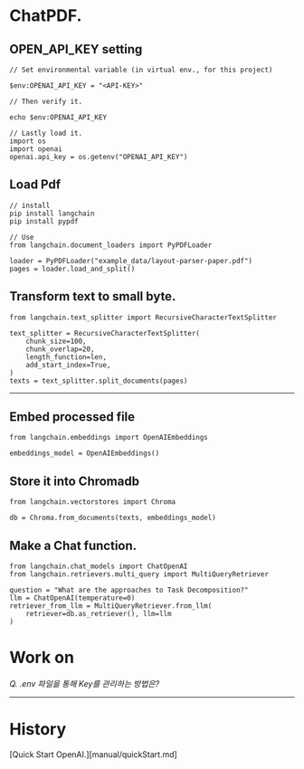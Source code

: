 <!-- @format -->

# ChatPDF.

## OPEN_API_KEY setting

    // Set environmental variable (in virtual env., for this project)

    $env:OPENAI_API_KEY = "<API-KEY>"

    // Then verify it.

    echo $env:OPENAI_API_KEY

    // Lastly load it.
    import os
    import openai
    openai.api_key = os.getenv("OPENAI_API_KEY")

## Load Pdf

    // install
    pip install langchain
    pip install pypdf

    // Use
    from langchain.document_loaders import PyPDFLoader

    loader = PyPDFLoader("example_data/layout-parser-paper.pdf")
    pages = loader.load_and_split()

## Transform text to small byte.

    from langchain.text_splitter import RecursiveCharacterTextSplitter

    text_splitter = RecursiveCharacterTextSplitter(
        chunk_size=100,
        chunk_overlap=20,
        length_function=len,
        add_start_index=True,
    )
    texts = text_splitter.split_documents(pages)

---

## Embed processed file

    from langchain.embeddings import OpenAIEmbeddings

    embeddings_model = OpenAIEmbeddings()

## Store it into Chromadb

    from langchain.vectorstores import Chroma

    db = Chroma.from_documents(texts, embeddings_model)

## Make a Chat function.

    from langchain.chat_models import ChatOpenAI
    from langchain.retrievers.multi_query import MultiQueryRetriever

    question = "What are the approaches to Task Decomposition?"
    llm = ChatOpenAI(temperature=0)
    retriever_from_llm = MultiQueryRetriever.from_llm(
        retriever=db.as_retriever(), llm=llm
    )

# Work on

_Q. .env 파일을 통해 Key를 관리하는 방법은?_

---

# History

[Quick Start OpenAI.][manual/quickStart.md]

